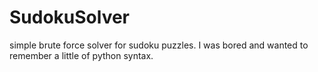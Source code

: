 # SudokuSolver
simple brute force solver for sudoku puzzles. I was bored and wanted to remember a little of python syntax.
